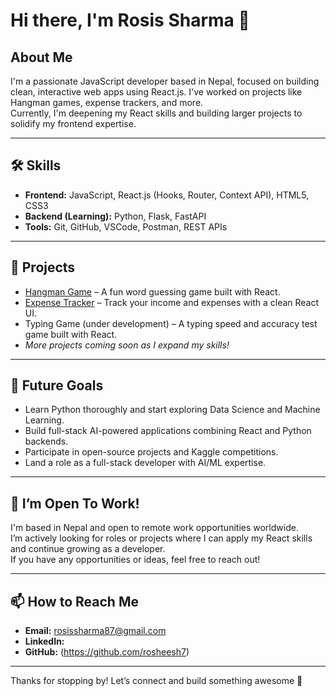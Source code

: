# Hi there, I'm Rosis Sharma 👋

## About Me
I'm a passionate JavaScript developer based in Nepal, focused on building clean, interactive web apps using React.js. I've worked on projects like Hangman games, expense trackers, and more.  
Currently, I'm deepening my React skills and building larger projects to solidify my frontend expertise.

---

## 🛠 Skills

- **Frontend:** JavaScript, React.js (Hooks, Router, Context API), HTML5, CSS3  
- **Backend (Learning):** Python, Flask, FastAPI  
- **Tools:** Git, GitHub, VSCode, Postman, REST APIs  

---

## 🚀 Projects

- [Hangman Game](#) – A fun word guessing game built with React.  
- [Expense Tracker](#) – Track your income and expenses with a clean React UI.  
- Typing Game (under development) – A typing speed and accuracy test game built with React.  
- *More projects coming soon as I expand my skills!*

---

## 🎯 Future Goals

- Learn Python thoroughly and start exploring Data Science and Machine Learning.  
- Build full-stack AI-powered applications combining React and Python backends.  
- Participate in open-source projects and Kaggle competitions.  
- Land a role as a full-stack developer with AI/ML expertise.

---

## 🤝 I’m Open To Work!

I'm based in Nepal and open to remote work opportunities worldwide.  
I’m actively looking for roles or projects where I can apply my React skills and continue growing as a developer.  
If you have any opportunities or ideas, feel free to reach out!

---

## 📫 How to Reach Me

- **Email:** rosissharma87@gmail.com 
- **LinkedIn:**  
- **GitHub:**  (https://github.com/rosheesh7)

---

Thanks for stopping by! Let’s connect and build something awesome 🚀

